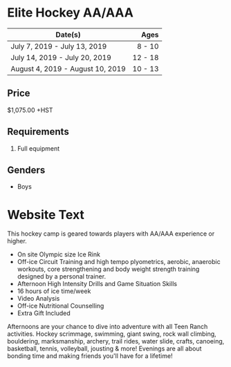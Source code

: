 # Elite Hockey AA/AAA
Date(s) | Ages
---|---:
July 7, 2019 - July 13, 2019 | 8 - 10
July 14, 2019 - July 20, 2019 | 12 - 18
August 4, 2019 - August 10, 2019 | 10 - 13

## Price
$1,075.00 +HST

## Requirements
1. Full equipment

## Genders
* Boys

# Website Text

This hockey camp is geared towards players with AA/AAA experience or higher.

* On site Olympic size Ice Rink
* Off-ice Circuit Training and high tempo plyometrics, aerobic, anaerobic workouts, core strengthening and body weight strength training designed by a personal trainer.
* Afternoon High Intensity Drills and Game Situation Skills
* 16 hours of ice time/week
* Video Analysis
* Off-ice Nutritional Counselling
* Extra Gift Included

Afternoons are your chance to dive into adventure with all Teen Ranch activities. Hockey scrimmage, swimming, giant swing, rock wall climbing, bouldering, marksmanship, archery, trail rides, water slide, crafts, canoeing, basketball, tennis, volleyball, jousting & more! Evenings are all about bonding time and making friends you'll have for a lifetime!
